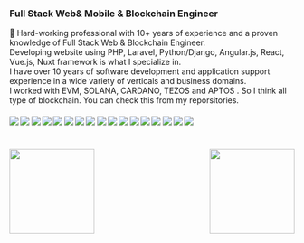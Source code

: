 
### Full Stack Web& Mobile & Blockchain Engineer

🔭 Hard-working professional with 10+ years of experience and a proven knowledge of Full Stack Web & Blockchain Engineer.<br/>
Developing website using PHP, Laravel, Python/Django, Angular.js, React, Vue.js, Nuxt framework is what I specialize in. <br/>
I have over 10 years of software development and application support experience in a wide variety of verticals and business domains.<br/>
I worked with EVM, SOLANA, CARDANO, TEZOS and APTOS . So I think all type of blockchain. You can check this from my reporsitories.<br/>

####      ![](https://img.shields.io/badge/Vue-blue) ![](https://img.shields.io/badge/Nuxt-blue) ![](https://img.shields.io/badge/React-blue)  ![](https://img.shields.io/badge/Next-blue) ![](https://img.shields.io/badge/Node-blue) ![](https://img.shields.io/badge/Database-blue) ![](https://img.shields.io/badge/Tailwind-blue) ![](https://img.shields.io/badge/AWS-blue) ![](https://img.shields.io/badge/Web3-blue) ![](https://img.shields.io/badge/Blockchain-blue) ![](https://img.shields.io/badge/Ethereum-blue) ![](https://img.shields.io/badge/Solidity-blue) ![](https://img.shields.io/badge/Solana-blue) ![](https://img.shields.io/badge/Tezos-blue) ![](https://img.shields.io/badge/ReactNative-blue) ![](https://img.shields.io/badge/Smart%Contract-blue)  ![](https://img.shields.io/badge/Aptos-blue)
<h1 align="center"></h1>
<img align="left" height="150px" src="https://github-readme-stats.vercel.app/api?username=CryptoAngel1024&show_icons=true&count_private=true&theme=algolia"/>
<img align="right" height="150px" src="https://github-readme-stats.vercel.app/api/top-langs/?username=CryptoAngel1024&layout=compact&theme=algolia&count_private=true" /> 
<img height="150px" />
<br/>  
